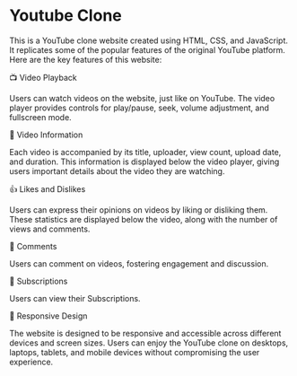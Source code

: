 

# Youtube Clone


This is a YouTube clone website created using HTML, CSS, and JavaScript. It replicates some of the popular features of the original YouTube platform. Here are the key features of this website:

📺 Video Playback

Users can watch videos on the website, just like on YouTube. The video player provides controls for play/pause, seek, volume adjustment, and fullscreen mode.

📝 Video Information

Each video is accompanied by its title, uploader, view count, upload date, and duration. This information is displayed below the video player, giving users important details about the video they are watching.

👍 Likes and Dislikes

Users can express their opinions on videos by liking or disliking them. These statistics are displayed below the video, along with the number of views and comments.

💬 Comments

Users can comment on videos, fostering engagement and discussion. 

📢 Subscriptions

Users can view their Subscriptions.

🎨 Responsive Design

The website is designed to be responsive and accessible across different devices and screen sizes. Users can enjoy the YouTube clone on desktops, laptops, tablets, and mobile devices without compromising the user experience.
